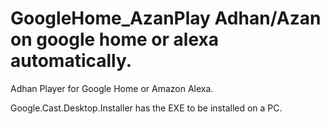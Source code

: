 # GoogleHome_AzanPlay Adhan/Azan on google home or alexa automatically.

Adhan Player for Google Home or Amazon Alexa.

Google.Cast.Desktop.Installer has the EXE to be installed on a PC. 
